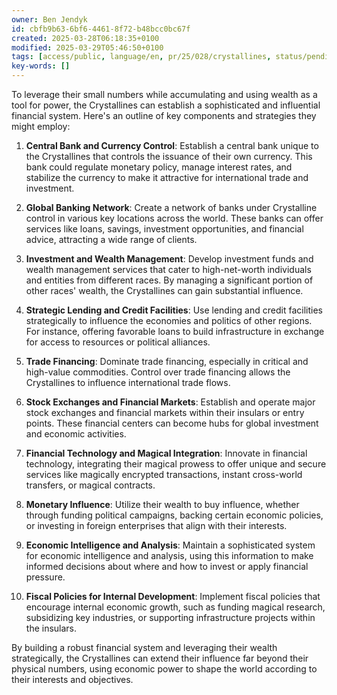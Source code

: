 ```yaml
---
owner: Ben Jendyk
id: cbfb9b63-6bf6-4461-8f72-b48bcc0bc67f
created: 2025-03-28T06:18:35+0100
modified: 2025-03-29T05:46:50+0100
tags: [access/public, language/en, pr/25/028/crystallines, status/pending]
key-words: []
---
```


To leverage their small numbers while accumulating and using wealth as a tool for power, the Crystallines can establish a sophisticated and influential financial system. Here's an outline of key components and strategies they might employ:

1. **Central Bank and Currency Control**: Establish a central bank unique to the Crystallines that controls the issuance of their own currency. This bank could regulate monetary policy, manage interest rates, and stabilize the currency to make it attractive for international trade and investment.

2. **Global Banking Network**: Create a network of banks under Crystalline control in various key locations across the world. These banks can offer services like loans, savings, investment opportunities, and financial advice, attracting a wide range of clients.

3. **Investment and Wealth Management**: Develop investment funds and wealth management services that cater to high-net-worth individuals and entities from different races. By managing a significant portion of other races' wealth, the Crystallines can gain substantial influence.

4. **Strategic Lending and Credit Facilities**: Use lending and credit facilities strategically to influence the economies and politics of other regions. For instance, offering favorable loans to build infrastructure in exchange for access to resources or political alliances.

5. **Trade Financing**: Dominate trade financing, especially in critical and high-value commodities. Control over trade financing allows the Crystallines to influence international trade flows.

6. **Stock Exchanges and Financial Markets**: Establish and operate major stock exchanges and financial markets within their insulars or entry points. These financial centers can become hubs for global investment and economic activities.

7. **Financial Technology and Magical Integration**: Innovate in financial technology, integrating their magical prowess to offer unique and secure services like magically encrypted transactions, instant cross-world transfers, or magical contracts.

8. **Monetary Influence**: Utilize their wealth to buy influence, whether through funding political campaigns, backing certain economic policies, or investing in foreign enterprises that align with their interests.

9. **Economic Intelligence and Analysis**: Maintain a sophisticated system for economic intelligence and analysis, using this information to make informed decisions about where and how to invest or apply financial pressure.

10. **Fiscal Policies for Internal Development**: Implement fiscal policies that encourage internal economic growth, such as funding magical research, subsidizing key industries, or supporting infrastructure projects within the insulars.

By building a robust financial system and leveraging their wealth strategically, the Crystallines can extend their influence far beyond their physical numbers, using economic power to shape the world according to their interests and objectives.